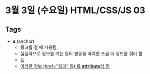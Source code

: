 # 3월 3일 (수요일) HTML/CSS/JS 03

## Tags

- **a** (anchor)
  - 링크를 걸 때 사용됨
  - 실질적으로 링크를 거는 등의 행동을 하려면 조금 더 정보를 줘야 함
  - <a href="링크"> 등
  - 이러한 정보 (href="링크" 등) 를 **attribute**라 함
